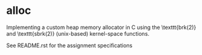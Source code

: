 # alloc
Implementing a custom heap memory allocator in C using the \texttt{brk(2)} and \texttt{sbrk(2)} (unix-based) kernel-space functions.

See README.rst for the assignment specifications
